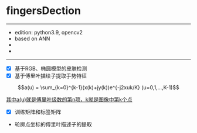 # fingersDection
***
*   edition: python3.9, opencv2
*   based on ANN
*   
*   
***
- [x] 基于RGB、椭圆模型的皮肤检测
- [x] 基于傅里叶描绘子提取手势特征

```math
a(u) = \sum_{k=0}^{k-1}(x(k)+jy(k))e^{-j2xuk/K} (u=0,1,...,K-1)
```
<U>其中a(u)就是傅里叶级数的第n项，k就是图像中第k个点</U>
- [x] 训练矩阵和标签矩阵
- 轮廓点坐标的傅里叶描述子的提取




